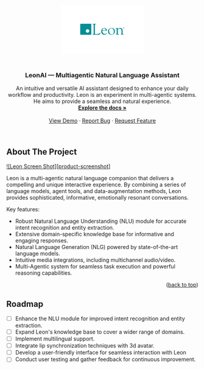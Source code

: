 <div align="center" style="padding: 20px;">
    <a href="https://github.com/rishavkundu/Leon">
        <img src="Leon-Alt.png" alt="Logo" style="width: 25%; height: auto; padding: 50px; background-color: #FFF;">
    </a>
</div>

  <h3 align="center">LeonAI — Multiagentic Natural Language Assistant</h3>

  <p align="center">
    An intuitive and versatile AI assistant designed to enhance your daily workflow and productivity. Leon is an experiment in multi-agentic systems. He aims to provide a seamless and natural experience.
    <br />
    <a href="https://github.com/yourusername/Leon"><strong>Explore the docs »</strong></a>
    <br />
    <br />
    <a href="https://github.com/yourusername/Leon">View Demo</a>
    ·
    <a href="https://github.com/yourusername/Leon/issues">Report Bug</a>
    ·
    <a href="https://github.com/yourusername/Leon/issues">Request Feature</a>
  </p>
</div>
<br>

## About The Project

[![Leon Screen Shot][product-screenshot]](https://example.com)

Leon is a multi-agentic natural language companion that delivers a compelling and unique interactive experience. By combining a series of language models, agent tools, and data-augmentation methods, Leon provides sophisticated, informative, emotionally resonant conversations.

Key features:
* Robust Natural Language Understanding (NLU) module for accurate intent recognition and entity extraction.
* Extensive domain-specific knowledge base for informative and engaging responses.
* Natural Language Generation (NLG) powered by state-of-the-art language models.
* Intuitive media integrations, including multichannel audio/video.
* Multi-Agentic system for seamless task execution and powerful reasoning capabilities.

<p align="right">(<a href="#readme-top">back to top</a>)</p>

## Roadmap

- [ ] Enhance the NLU module for improved intent recognition and entity extraction.
- [ ] Expand Leon's knowledge base to cover a wider range of domains.
- [ ] Implement multilingual support.
- [ ] Integrate lip synchronization techniques with 3d avatar.
- [ ] Develop a user-friendly interface for seamless interaction with Leon
- [ ] Conduct user testing and gather feedback for continuous improvement.
